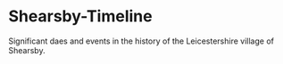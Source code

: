 # Shearsby-Timeline
Significant daes and events in the history of the Leicestershire village of Shearsby.
